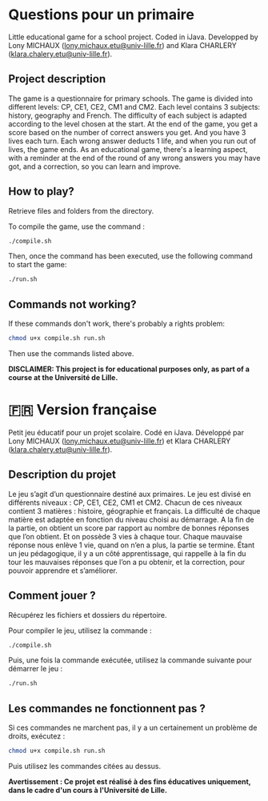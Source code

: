 # Questions pour un primaire
Little educational game for a school project. Coded in iJava. Developped by Lony MICHAUX (lony.michaux.etu@univ-lille.fr) and Klara CHARLERY (klara.chalery.etu@univ-lille.fr).

## Project description

The game is a questionnaire for primary schools. The game is divided into different levels: CP, CE1, CE2, CM1 and CM2. Each level contains 3 subjects: history, geography and French. The difficulty of each subject is adapted according to the level chosen at the start. At the end of the game, you get a score based on the number of correct answers you get. And you have 3 lives each turn. Each wrong answer deducts 1 life, and when you run out of lives, the game ends. As an educational game, there's a learning aspect, with a reminder at the end of the round of any wrong answers you may have got, and a correction, so you can learn and improve.

## How to play?

Retrieve files and folders from the directory.

To compile the game, use the command :
```sh
./compile.sh
```

Then, once the command has been executed, use the following command to start the game:
```sh
./run.sh
```

## Commands not working?
If these commands don't work, there's probably a rights problem:
```sh
chmod u+x compile.sh run.sh
```
Then use the commands listed above.

**DISCLAIMER: This project is for educational purposes only, as part of a course at the Université de Lille.**


# 🇫🇷 Version française
Petit jeu éducatif pour un projet scolaire. Codé en iJava. Développé par Lony MICHAUX (lony.michaux.etu@univ-lille.fr) et Klara CHARLERY (klara.chalery.etu@univ-lille.fr).

## Description du projet

Le jeu s’agit d’un questionnaire destiné aux primaires. Le jeu est divisé en différents niveaux : CP, CE1, CE2, CM1 et CM2. Chacun de ces niveaux contient 3 matières : histoire, géographie et français. La difficulté de chaque matière est adaptée en fonction du niveau choisi au démarrage. A la fin de la partie, on obtient un score par rapport au nombre de bonnes réponses que l’on obtient. Et on possède 3 vies à chaque tour. Chaque mauvaise réponse nous enlève 1 vie, quand on n’en a plus, la partie se termine. Étant un jeu pédagogique, il y a un côté apprentissage, qui rappelle à la fin du tour les mauvaises réponses que l’on a pu obtenir, et la correction, pour pouvoir apprendre et s’améliorer.

## Comment jouer ?

Récupérez les fichiers et dossiers du répertoire.

Pour compiler le jeu, utilisez la commande :
```sh
./compile.sh
```

Puis, une fois la commande exécutée, utilisez la commande suivante pour démarrer le jeu :
```sh
./run.sh
```

## Les commandes ne fonctionnent pas ?
Si ces commandes ne marchent pas, il y a un certainement un problème de droits, exécutez :
```sh
chmod u+x compile.sh run.sh
```
Puis utilisez les commandes citées au dessus.

**Avertissement : Ce projet est réalisé à des fins éducatives uniquement, dans le cadre d'un cours à l'Université de Lille.**
